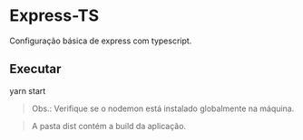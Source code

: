 # Express-TS
Configuração básica de express com typescript.

## Executar
yarn start

> Obs.: Verifique se o nodemon está instalado globalmente na máquina.

> A pasta dist contém a build da aplicação.
